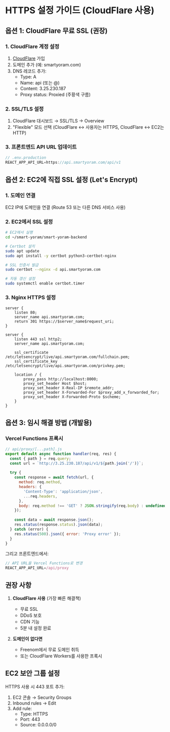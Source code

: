 # HTTPS 설정 가이드 (CloudFlare 사용)

## 옵션 1: CloudFlare 무료 SSL (권장)

### 1. CloudFlare 계정 설정
1. [CloudFlare](https://www.cloudflare.com) 가입
2. 도메인 추가 (예: smartyoram.com)
3. DNS 레코드 추가:
   - Type: A
   - Name: api (또는 @)
   - Content: 3.25.230.187
   - Proxy status: Proxied (주황색 구름)

### 2. SSL/TLS 설정
1. CloudFlare 대시보드 → SSL/TLS → Overview
2. "Flexible" 모드 선택 (CloudFlare ↔ 사용자는 HTTPS, CloudFlare ↔ EC2는 HTTP)

### 3. 프론트엔드 API URL 업데이트
```javascript
// .env.production
REACT_APP_API_URL=https://api.smartyoram.com/api/v1
```

## 옵션 2: EC2에 직접 SSL 설정 (Let's Encrypt)

### 1. 도메인 연결
EC2 IP에 도메인을 연결 (Route 53 또는 다른 DNS 서비스 사용)

### 2. EC2에서 SSL 설정
```bash
# EC2에서 실행
cd ~/smart-yoram/smart-yoram-backend

# Certbot 설치
sudo apt update
sudo apt install -y certbot python3-certbot-nginx

# SSL 인증서 발급
sudo certbot --nginx -d api.smartyoram.com

# 자동 갱신 설정
sudo systemctl enable certbot.timer
```

### 3. Nginx HTTPS 설정
```nginx
server {
    listen 80;
    server_name api.smartyoram.com;
    return 301 https://$server_name$request_uri;
}

server {
    listen 443 ssl http2;
    server_name api.smartyoram.com;

    ssl_certificate /etc/letsencrypt/live/api.smartyoram.com/fullchain.pem;
    ssl_certificate_key /etc/letsencrypt/live/api.smartyoram.com/privkey.pem;

    location / {
        proxy_pass http://localhost:8000;
        proxy_set_header Host $host;
        proxy_set_header X-Real-IP $remote_addr;
        proxy_set_header X-Forwarded-For $proxy_add_x_forwarded_for;
        proxy_set_header X-Forwarded-Proto $scheme;
    }
}
```

## 옵션 3: 임시 해결 방법 (개발용)

### Vercel Functions 프록시
```javascript
// api/proxy/[...path].js
export default async function handler(req, res) {
  const { path } = req.query;
  const url = `http://3.25.230.187/api/v1/${path.join('/')}`;
  
  try {
    const response = await fetch(url, {
      method: req.method,
      headers: {
        'Content-Type': 'application/json',
        ...req.headers,
      },
      body: req.method !== 'GET' ? JSON.stringify(req.body) : undefined,
    });
    
    const data = await response.json();
    res.status(response.status).json(data);
  } catch (error) {
    res.status(500).json({ error: 'Proxy error' });
  }
}
```

그리고 프론트엔드에서:
```javascript
// API URL을 Vercel Functions로 변경
REACT_APP_API_URL=/api/proxy
```

## 권장 사항

1. **CloudFlare 사용** (가장 빠른 해결책)
   - 무료 SSL
   - DDoS 보호
   - CDN 기능
   - 5분 내 설정 완료

2. **도메인이 없다면**
   - Freenom에서 무료 도메인 취득
   - 또는 CloudFlare Workers를 사용한 프록시

## EC2 보안 그룹 설정

HTTPS 사용 시 443 포트 추가:
1. EC2 콘솔 → Security Groups
2. Inbound rules → Edit
3. Add rule:
   - Type: HTTPS
   - Port: 443
   - Source: 0.0.0.0/0